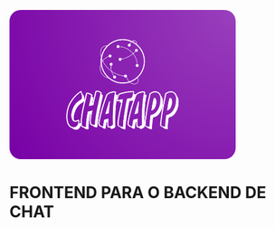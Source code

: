 <img 
    src="documentation/images/chatAppLogo.png" style="border-radius : 20px; width : 400px;">
<img>

<h1>FRONTEND PARA O BACKEND DE CHAT</h1>

